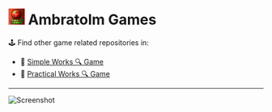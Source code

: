 # ![Icon](https://github.com/ambratolm-games/.github/raw/main/profile/icon_32x32.jpg) Ambratolm Games

🕹️ Find other game related repositories in:
- 📂 [Simple Works 🔍 Game](https://github.com/simple-works?q=game)
- 📂 [Practical Works 🔍 Game](https://github.com/practical-works?q=game)

<hr />

![Screenshot](https://github.com/ambratolm-games/.github/raw/main/profile/screenshot.gif)


